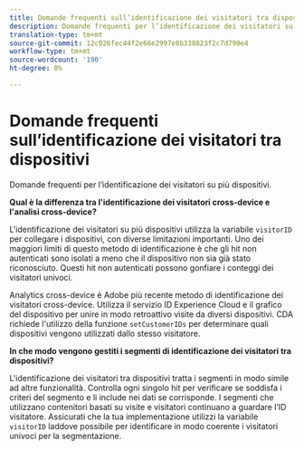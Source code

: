 ```yaml
---
title: Domande frequenti sull’identificazione dei visitatori tra dispositivi
description: Domande frequenti per l’identificazione dei visitatori su più dispositivi
translation-type: tm+mt
source-git-commit: 12c026fec44f2e66e2997e8b338823f2c7d790e4
workflow-type: tm+mt
source-wordcount: '190'
ht-degree: 0%

---
```



# Domande frequenti sull’identificazione dei visitatori tra dispositivi

Domande frequenti per l’identificazione dei visitatori su più dispositivi.

**Qual è la differenza tra l&#39;identificazione dei visitatori cross-device e l&#39;analisi cross-device?**

L&#39;identificazione dei visitatori su più dispositivi utilizza la variabile `visitorID` per collegare i dispositivi, con diverse limitazioni importanti. Uno dei maggiori limiti di questo metodo di identificazione è che gli hit non autenticati sono isolati a meno che il dispositivo non sia già stato riconosciuto. Questi hit non autenticati possono gonfiare i conteggi dei visitatori univoci.

Analytics cross-device è  Adobe  più recente metodo di identificazione dei visitatori cross-device. Utilizza il servizio ID Experience Cloud  e il grafico del dispositivo per unire in modo retroattivo visite da diversi dispositivi. CDA richiede l&#39;utilizzo della funzione `setCustomerIDs` per determinare quali dispositivi vengono utilizzati dallo stesso visitatore.

**In che modo vengono gestiti i segmenti di identificazione dei visitatori tra dispositivi?**

L&#39;identificazione dei visitatori tra dispositivi tratta i segmenti in modo simile ad altre funzionalità. Controlla ogni singolo hit per verificare se soddisfa i criteri del segmento e li include nei dati se corrisponde. I segmenti che utilizzano contenitori basati su visite e visitatori continuano a guardare l’ID visitatore. Assicurati che la tua implementazione utilizzi la variabile `visitorID` laddove possibile per identificare in modo coerente i visitatori univoci per la segmentazione.

